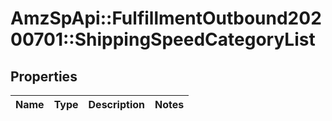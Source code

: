 # AmzSpApi::FulfillmentOutbound20200701::ShippingSpeedCategoryList

## Properties
Name | Type | Description | Notes
------------ | ------------- | ------------- | -------------

